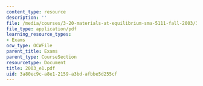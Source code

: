 ```yaml
---
content_type: resource
description: ''
file: /media/courses/3-20-materials-at-equilibrium-sma-5111-fall-2003/3a80ec9ca8e12159a3bdafbbe5d255cf_2003_e1.pdf
file_type: application/pdf
learning_resource_types:
- Exams
ocw_type: OCWFile
parent_title: Exams
parent_type: CourseSection
resourcetype: Document
title: 2003_e1.pdf
uid: 3a80ec9c-a8e1-2159-a3bd-afbbe5d255cf
---
```

